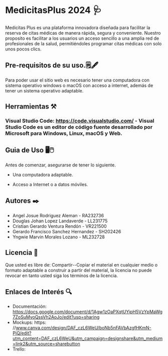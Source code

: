 # MedicitasPlus 2024 🩺
Medicitas Plus es una plataforma innovadora diseñada para facilitar la reserva de citas médicas de manera rápida, segura y conveniente. Nuestro proposito es facilitar a los usuarios un acceso sencillo a una amplia red de profesionales de la salud, permitiéndoles programar citas médicas con solo unos pocos clics.

## Pre-requisitos de su uso.🗒️🖋️
Para poder usar el sitio web es necesario tener una computadora con sistema operativo windows o macOS con acceso a internet, además de tener un sistema operativo adaptable.

## Herramientas ⚒️

### Visual Studio Code: https://code.visualstudio.com/ - Visual Studio Code es un editor de código fuente desarrollado por Microsoft para Windows, Linux, macOS y Web.


## Guia de Uso 🖥️🖱️

Antes de comenzar, asegurarse de tener lo siguiente.

+ Una computadora adaptable.

+ Acceso a Internet o a datos móviles.


## Autores ✒️

+ Angel Josue Rodriguez Aleman - RA232736
+ Douglas Johan Lopez Landaverde - LL231775
+ Cristian Gerardo Ventura Rendón - VR221500
+ Gerardo Francisco Sanchez Hernandez - SH202426
+ Yngwie Marvin Morales Lozano - ML232728


## Licencia 🪪

Que usted es libre de: Compartir--Copiar el material en cualquier medio o formato adaptable a construir a partir del material, la licencia no puede revocar en tanto usted siga los términos de la licencia.

## Enlaces de Interés 🔍

+ Documentación: https://docs.google.com/document/d/1Agw1zOaPXqtUYipH5VzYpMaWg7ZoSuMyoQssVh2AoJo/edit?usp=sharing
+ Mockups: https: //www.canva.com/design/DAF_czL6WeU/boNb5nFAVbAzgfHKmN-PjQ/edit?utm_content=DAF_czL6WeU&utm_campaign=designshare&utm_medium=link2&utm_source=sharebutton
+ Trello: 
